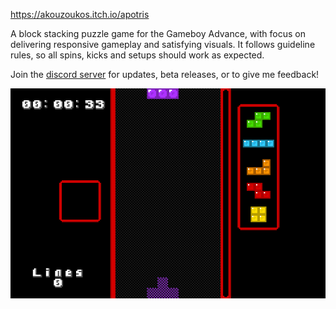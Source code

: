 https://akouzoukos.itch.io/apotris

A block stacking puzzle game for the Gameboy Advance, with focus on delivering responsive gameplay and satisfying visuals. It follows guideline rules, so all spins, kicks and setups should work as expected.

Join the [discord server](https://discord.com/invite/jQnxmXS7tr) for updates, beta releases, or to give me feedback!

![gif](https://github.com/akouzoukos/apotris/blob/763c35e3a6555252082e3f33affc230b12d571ec/images/image1.gif)
